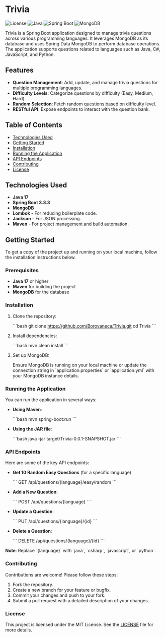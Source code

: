 # Trivia

![License](https://img.shields.io/badge/License-MIT-blue.svg)
![Java](https://img.shields.io/badge/Java-17-brightgreen.svg)
![Spring Boot](https://img.shields.io/badge/Spring%20Boot-3.3.3-brightgreen.svg)
![MongoDB](https://img.shields.io/badge/Database-MongoDB-brightgreen.svg)

Trivia is a Spring Boot application designed to manage trivia questions across various programming languages. It leverages MongoDB as its database and uses Spring Data MongoDB to perform database operations. The application supports questions related to languages such as Java, C#, JavaScript, and Python.

## Features

- **Question Management**: Add, update, and manage trivia questions for multiple programming languages.
- **Difficulty Levels**: Categorize questions by difficulty (Easy, Medium, Hard).
- **Random Selection**: Fetch random questions based on difficulty level.
- **RESTful API**: Expose endpoints to interact with the question bank.

## Table of Contents

- [Technologies Used](#technologies-used)
- [Getting Started](#getting-started)
- [Installation](#installation)
- [Running the Application](#running-the-application)
- [API Endpoints](#api-endpoints)
- [Contributing](#contributing)
- [License](#license)

## Technologies Used

- **Java 17**
- **Spring Boot 3.3.3**
- **MongoDB**
- **Lombok** - For reducing boilerplate code.
- **Jackson** - For JSON processing.
- **Maven** - For project management and build automation.

## Getting Started

To get a copy of the project up and running on your local machine, follow the installation instructions below.

### Prerequisites

- **Java 17** or higher
- **Maven** for building the project
- **MongoDB** for the database

### Installation

1. Clone the repository:

   \`\`\`bash
   git clone https://github.com/Borovaneca/Trivia.git
   cd Trivia
   \`\`\`

2. Install dependencies:

   \`\`\`bash
   mvn clean install
   \`\`\`

3. Set up MongoDB:

   Ensure MongoDB is running on your local machine or update the connection string in \`application.properties\` or \`application.yml\` with your MongoDB instance details.

### Running the Application

You can run the application in several ways:

- **Using Maven**:

  \`\`\`bash
  mvn spring-boot:run
  \`\`\`

- **Using the JAR file**:

  \`\`\`bash
  java -jar target/Trivia-0.0.1-SNAPSHOT.jar
  \`\`\`

### API Endpoints

Here are some of the key API endpoints:

- **Get 10 Random Easy Questions** (for a specific language)
  
  \`\`\`
  GET /api/questions/{language}/easy/random
  \`\`\`

- **Add a New Question**:
  
  \`\`\`
  POST /api/questions/{language}
  \`\`\`

- **Update a Question**:
  
  \`\`\`
  PUT /api/questions/{language}/{id}
  \`\`\`

- **Delete a Question**:
  
  \`\`\`
  DELETE /api/questions/{language}/{id}
  \`\`\`

**Note**: Replace \`{language}\` with \`java\`, \`csharp\`, \`javascript\`, or \`python\`.

### Contributing

Contributions are welcome! Please follow these steps:

1. Fork the repository.
2. Create a new branch for your feature or bugfix.
3. Commit your changes and push to your fork.
4. Submit a pull request with a detailed description of your changes.

### License

This project is licensed under the MIT License. See the [LICENSE](LICENSE) file for more details.
